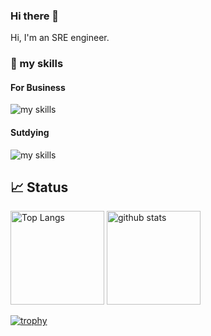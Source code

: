### Hi there 👋
Hi, I'm an SRE engineer.

### 🌱 my skills

#### For Business
<img alt="my skills" src="https://skillicons.dev/icons?theme=light&perline=8&i=aws,azure,docker,git,github,githubactions,gitlab,prometheus,grafana,linux,ansible,kubernetes,java,spring," />

#### Sutdying
<img alt="my skills" src="https://skillicons.dev/icons?theme=light&perline=8&i=ts,js,nextjs,nuxtjs,rust,py,django,gcp,html,css,graphql" />


## 📈 Status
<!-- 
Qiita
[![Contributions](https://badgen.org/img/qiita/kmnky/contributions?style=plastic)](https://qiita.com/kmnky)

-->
<p align="left"> 
  <img alt="Top Langs" height="150px" src="https://github-readme-stats-kaminaken.vercel.app/api/top-langs/?username=kkmnky&layout=compact&show_icons=true" />
  <img alt="github stats" height="150px" src="https://github-readme-stats-kaminaken.vercel.app/api?username=kkmnky" />
  
</p>

[![trophy](https://github-profile-trophy.vercel.app/?username=kkmnky&margin-w=5)](https://github.com/kkmnky/)

<!--
**kkmnky/kkmnky** is a ✨ _special_ ✨ repository because its `README.md` (this file) appears on your GitHub profile.

Here are some ideas to get you started:

- 🔭 I’m currently working on ...
- 🌱 I’m currently learning ...
- 👯 I’m looking to collaborate on ...
- 🤔 I’m looking for help with ...
- 💬 Ask me about ...
- 📫 How to reach me: ...
- 😄 Pronouns: ...
- ⚡ Fun fact: ...
-->
